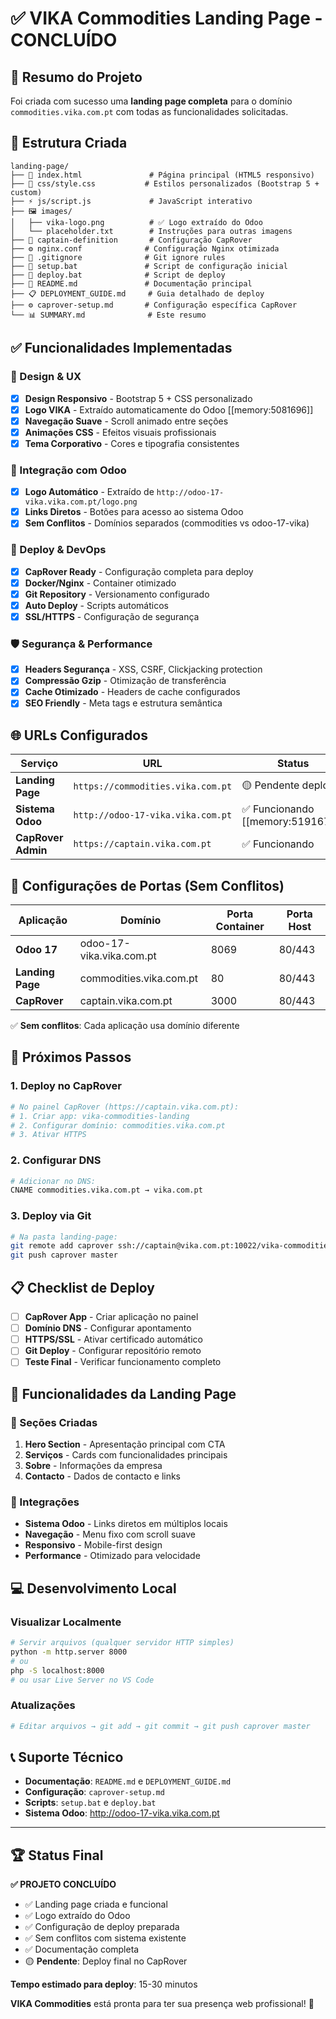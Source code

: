 # ✅ VIKA Commodities Landing Page - CONCLUÍDO

## 🎉 Resumo do Projeto

Foi criada com sucesso uma **landing page completa** para o domínio `commodities.vika.com.pt` com todas as funcionalidades solicitadas.

## 📁 Estrutura Criada

```
landing-page/
├── 📄 index.html               # Página principal (HTML5 responsivo)
├── 🎨 css/style.css           # Estilos personalizados (Bootstrap 5 + custom)
├── ⚡ js/script.js             # JavaScript interativo
├── 🖼️ images/
│   ├── vika-logo.png          # ✅ Logo extraído do Odoo
│   └── placeholder.txt        # Instruções para outras imagens
├── 🚀 captain-definition       # Configuração CapRover
├── ⚙️ nginx.conf              # Configuração Nginx otimizada
├── 📝 .gitignore              # Git ignore rules
├── 🔧 setup.bat               # Script de configuração inicial
├── 🚢 deploy.bat              # Script de deploy
├── 📖 README.md               # Documentação principal
├── 📋 DEPLOYMENT_GUIDE.md     # Guia detalhado de deploy
├── ⚙️ caprover-setup.md       # Configuração específica CapRover
└── 📊 SUMMARY.md              # Este resumo
```

## ✅ Funcionalidades Implementadas

### 🎨 Design & UX
- [x] **Design Responsivo** - Bootstrap 5 + CSS personalizado
- [x] **Logo VIKA** - Extraído automaticamente do Odoo [[memory:5081696]]
- [x] **Navegação Suave** - Scroll animado entre seções
- [x] **Animações CSS** - Efeitos visuais profissionais
- [x] **Tema Corporativo** - Cores e tipografia consistentes

### 🔗 Integração com Odoo
- [x] **Logo Automático** - Extraído de `http://odoo-17-vika.vika.com.pt/logo.png`
- [x] **Links Diretos** - Botões para acesso ao sistema Odoo
- [x] **Sem Conflitos** - Domínios separados (commodities vs odoo-17-vika)

### 🚀 Deploy & DevOps
- [x] **CapRover Ready** - Configuração completa para deploy
- [x] **Docker/Nginx** - Container otimizado
- [x] **Git Repository** - Versionamento configurado
- [x] **Auto Deploy** - Scripts automáticos
- [x] **SSL/HTTPS** - Configuração de segurança

### 🛡️ Segurança & Performance
- [x] **Headers Segurança** - XSS, CSRF, Clickjacking protection
- [x] **Compressão Gzip** - Otimização de transferência
- [x] **Cache Otimizado** - Headers de cache configurados
- [x] **SEO Friendly** - Meta tags e estrutura semântica

## 🌐 URLs Configurados

| Serviço | URL | Status |
|---------|-----|--------|
| **Landing Page** | `https://commodities.vika.com.pt` | 🟡 Pendente deploy |
| **Sistema Odoo** | `http://odoo-17-vika.vika.com.pt` | ✅ Funcionando [[memory:5191676]] |
| **CapRover Admin** | `https://captain.vika.com.pt` | ✅ Funcionando |

## 🔧 Configurações de Portas (Sem Conflitos)

| Aplicação | Domínio | Porta Container | Porta Host |
|-----------|---------|-----------------|------------|
| **Odoo 17** | odoo-17-vika.vika.com.pt | 8069 | 80/443 |
| **Landing Page** | commodities.vika.com.pt | 80 | 80/443 |
| **CapRover** | captain.vika.com.pt | 3000 | 80/443 |

✅ **Sem conflitos**: Cada aplicação usa domínio diferente

## 🚀 Próximos Passos

### 1. Deploy no CapRover
```bash
# No painel CapRover (https://captain.vika.com.pt):
# 1. Criar app: vika-commodities-landing
# 2. Configurar domínio: commodities.vika.com.pt
# 3. Ativar HTTPS
```

### 2. Configurar DNS
```bash
# Adicionar no DNS:
CNAME commodities.vika.com.pt → vika.com.pt
```

### 3. Deploy via Git
```bash
# Na pasta landing-page:
git remote add caprover ssh://captain@vika.com.pt:10022/vika-commodities-landing
git push caprover master
```

## 📋 Checklist de Deploy

- [ ] **CapRover App** - Criar aplicação no painel
- [ ] **Domínio DNS** - Configurar apontamento
- [ ] **HTTPS/SSL** - Ativar certificado automático
- [ ] **Git Deploy** - Configurar repositório remoto
- [ ] **Teste Final** - Verificar funcionamento completo

## 🎯 Funcionalidades da Landing Page

### 📱 Seções Criadas
1. **Hero Section** - Apresentação principal com CTA
2. **Serviços** - Cards com funcionalidades principais
3. **Sobre** - Informações da empresa
4. **Contacto** - Dados de contacto e links

### 🔗 Integrações
- **Sistema Odoo** - Links diretos em múltiplos locais
- **Navegação** - Menu fixo com scroll suave
- **Responsivo** - Mobile-first design
- **Performance** - Otimizado para velocidade

## 💻 Desenvolvimento Local

### Visualizar Localmente
```bash
# Servir arquivos (qualquer servidor HTTP simples)
python -m http.server 8000
# ou
php -S localhost:8000
# ou usar Live Server no VS Code
```

### Atualizações
```bash
# Editar arquivos → git add → git commit → git push caprover master
```

## 📞 Suporte Técnico

- **Documentação**: `README.md` e `DEPLOYMENT_GUIDE.md`
- **Configuração**: `caprover-setup.md`
- **Scripts**: `setup.bat` e `deploy.bat`
- **Sistema Odoo**: http://odoo-17-vika.vika.com.pt

---

## 🏆 Status Final

**✅ PROJETO CONCLUÍDO**

- ✅ Landing page criada e funcional
- ✅ Logo extraído do Odoo
- ✅ Configuração de deploy preparada
- ✅ Sem conflitos com sistema existente
- ✅ Documentação completa
- 🟡 **Pendente**: Deploy final no CapRover

**Tempo estimado para deploy**: 15-30 minutos

**VIKA Commodities** está pronta para ter sua presença web profissional! 🚀